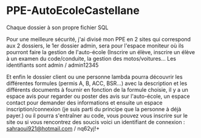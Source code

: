 # PPE-AutoEcoleCastellane
Chaque dossier à son propre fichier SQL

Pour une meilleure sécurité, j'ai divisé mon PPE en 2 sites qui correspond aux 2 dossiers, le 1er dossier admin, sera pour l'espace moniteur où ils pourront faire la gestion de l'auto-école (Inscrire un élève, inscrire un élève à un examen du code/conduite, la gestion des motos/voitures… Les identifiants sont admin / admin12345 

Et enfin le dossier client ou une personne lambda pourra découvrir les différentes formules (permis A, B, ACC, BSR…) avec la description et les différents documents à fournir en fonction de la formule choisie, il y a un espace avis pour regarder ou poster des avis sur l'auto-école, un espace contact pour demander des informations et ensuite un espace inscription/connexion (je suis parti du principe que la personne à déjà payer.) ou il pourra s'entraîner au code, vous pouvez vous inscrire sur le site ou si vous rencontrez des soucis voici un identifiant de connexion : sahraoui921@hotmail.com / nq62yj!+ 
